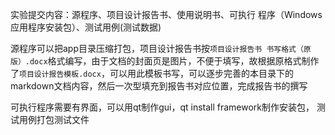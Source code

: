 实验提交内容：源程序、项目设计报告书、使用说明书、可执行
程序（Windows应用程序安装包）、测试用例(测试数据)

源程序可以把app目录压缩打包，项目设计报告书按`项目设计报告书 书写格式（原版）.docx`格式编写，由于文档的封面页是图片，不便于填写，故根据原格式制作了`项目设计报告模板.docx`，可以用此模板书写，可以逐步完善的本目录下的markdown文档内容，然后一次型填充到报告书对应位置，完成报告书的撰写

可执行程序需要有界面，可以用qt制作gui，qt install framework制作安装包， 测试用例打包测试文件